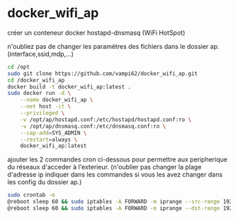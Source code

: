 # docker_wifi_ap

créer un conteneur docker hostapd-dnsmasq (WiFi HotSpot)

n'oubliez pas de changer les paramètres des fichiers dans le dossier ap. (interface,ssid,mdp,...)

```sh
cd /opt
sudo git clone https://github.com/vampi62/docker_wifi_ap.git
cd /docker_wifi_ap
docker build -t docker_wifi_ap:latest .
sudo docker run -d \
	--name docker_wifi_ap \
	--net host -it \
	--privileged \
	-v /opt/ap/hostapd.conf:/etc/hostapd/hostapd.conf:ro \
	-v /opt/ap/dnsmasq.conf:/etc/dnsmasq.conf:ro \
	--cap-add=SYS_ADMIN \
	--restart=always \
	docker_wifi_ap:latest
```

ajouter les 2 commandes cron ci-dessous pour permettre aux peripherique du réseaux d'acceder à l'exterieur.
(n'oublier pas changer la plage d'adresse ip indiquer dans les commandes si vous les avez changer dans les config du dossier ap.)
```sh
sudo crontab -e
@reboot sleep 60 && sudo iptables -A FORWARD -m iprange --src-range 192.168.5.0-192.168.5.255 -j ACCEPT
@reboot sleep 60 && sudo iptables -A FORWARD -m iprange --dst-range 192.168.5.0-192.168.5.255 -j ACCEPT
```

